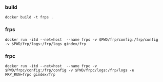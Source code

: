 ### build
```shell
docker build -t frps .
```

### frps
```shell
docker run -itd --net=host  --name frps -v $PWD/frp/config:/frp/config -v $PWD/frp/logs:/frp/logs gindex/frp
```

### frpc
```shell
docker run -itd --net=host  --name frpc -v $PWD/frpc/config:/frp/config -v $PWD/frpc/logs:/frp/logs -e FRP_RUN=frpc gindex/frp
```